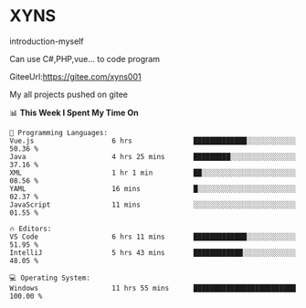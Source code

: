 # XYNS
introduction-myself

Can use C#,PHP,vue... to code program

GiteeUrl:https://gitee.com/xyns001

My all projects pushed on gitee

<!--START_SECTION:waka-->
📊 **This Week I Spent My Time On** 

```text
💬 Programming Languages: 
Vue.js                   6 hrs               █████████████░░░░░░░░░░░░   50.36 % 
Java                     4 hrs 25 mins       █████████░░░░░░░░░░░░░░░░   37.16 % 
XML                      1 hr 1 min          ██░░░░░░░░░░░░░░░░░░░░░░░   08.56 % 
YAML                     16 mins             █░░░░░░░░░░░░░░░░░░░░░░░░   02.37 % 
JavaScript               11 mins             ░░░░░░░░░░░░░░░░░░░░░░░░░   01.55 % 

🔥 Editors: 
VS Code                  6 hrs 11 mins       █████████████░░░░░░░░░░░░   51.95 % 
IntelliJ                 5 hrs 43 mins       ████████████░░░░░░░░░░░░░   48.05 % 

💻 Operating System: 
Windows                  11 hrs 55 mins      █████████████████████████   100.00 % 
```


<!--END_SECTION:waka-->
